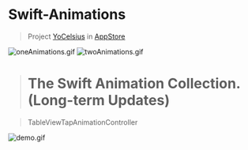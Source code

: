# Swift-Animations

> Project [YoCelsius](https://github.com/YouXianMing/YoCelsius)  in [AppStore](https://itunes.apple.com/us/app/yocelsius/id967721892?l=zh&ls=1&mt=8)

![oneAnimations.gif](http://images.cnitblog.com/blog2015/607542/201504/211608037347783.gif) ![twoAnimations.gif](http://images.cnitblog.com/blog2015/607542/201504/211608153124546.gif) 

> # The Swift Animation Collection. (Long-term Updates)

> TableViewTapAnimationController

![demo.gif](http://images2015.cnblogs.com/blog/607542/201608/607542-20160807105426965-81586755.gif)
